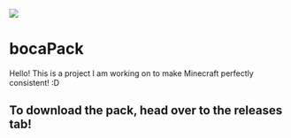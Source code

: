 ![](https://i.imgur.com/p8HBrXS.png)

# bocaPack
Hello! This is a project I am working on to make Minecraft perfectly consistent! :D

## To download the pack, head over to the releases tab!
